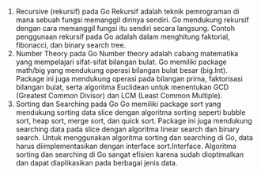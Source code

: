 1. Recursive (rekursif) pada Go
Rekursif adalah teknik pemrograman di mana sebuah fungsi memanggil dirinya sendiri.
Go mendukung rekursif dengan cara memanggil fungsi itu sendiri secara langsung.
Contoh penggunaan rekursif pada Go adalah dalam menghitung faktorial, fibonacci, dan binary search tree.
2. Number Theory pada Go
Number theory adalah cabang matematika yang mempelajari sifat-sifat bilangan bulat.
Go memiliki package math/big yang mendukung operasi bilangan bulat besar (big.Int).
Package ini juga mendukung operasi pada bilangan prima, faktorisasi bilangan bulat, serta algoritma Euclidean untuk menentukan GCD (Greatest Common Divisor) dan LCM (Least Common Multiple).
3. Sorting dan Searching pada Go
Go memiliki package sort yang mendukung sorting data slice dengan algoritma sorting seperti bubble sort, heap sort, merge sort, dan quick sort.
Package ini juga mendukung searching data pada slice dengan algoritma linear search dan binary search.
Untuk menggunakan algoritma sorting dan searching di Go, data harus diimplementasikan dengan interface sort.Interface.
Algoritma sorting dan searching di Go sangat efisien karena sudah dioptimalkan dan dapat diaplikasikan pada berbagai jenis data.